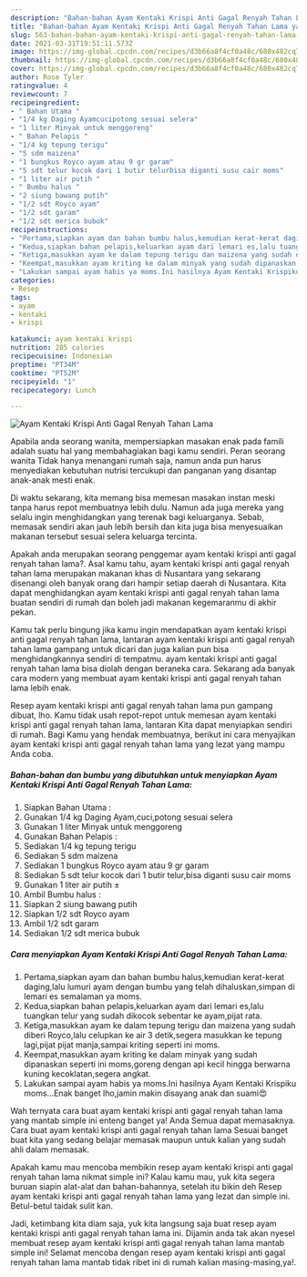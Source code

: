 ```yaml
---
description: "Bahan-bahan Ayam Kentaki Krispi Anti Gagal Renyah Tahan Lama yang enak dan Mudah Dibuat"
title: "Bahan-bahan Ayam Kentaki Krispi Anti Gagal Renyah Tahan Lama yang enak dan Mudah Dibuat"
slug: 563-bahan-bahan-ayam-kentaki-krispi-anti-gagal-renyah-tahan-lama-yang-enak-dan-mudah-dibuat
date: 2021-03-31T19:51:11.573Z
image: https://img-global.cpcdn.com/recipes/d3b66a8f4cf0a48c/680x482cq70/ayam-kentaki-krispi-anti-gagal-renyah-tahan-lama-foto-resep-utama.jpg
thumbnail: https://img-global.cpcdn.com/recipes/d3b66a8f4cf0a48c/680x482cq70/ayam-kentaki-krispi-anti-gagal-renyah-tahan-lama-foto-resep-utama.jpg
cover: https://img-global.cpcdn.com/recipes/d3b66a8f4cf0a48c/680x482cq70/ayam-kentaki-krispi-anti-gagal-renyah-tahan-lama-foto-resep-utama.jpg
author: Rose Tyler
ratingvalue: 4
reviewcount: 7
recipeingredient:
- " Bahan Utama "
- "1/4 kg Daging Ayamcucipotong sesuai selera"
- "1 liter Minyak untuk menggoreng"
- " Bahan Pelapis "
- "1/4 kg tepung terigu"
- "5 sdm maizena"
- "1 bungkus Royco ayam atau 9 gr garam"
- "5 sdt telur kocok dari 1 butir telurbisa diganti susu cair moms"
- "1 liter air putih "
- " Bumbu halus "
- "2 siung bawang putih"
- "1/2 sdt Royco ayam"
- "1/2 sdt garam"
- "1/2 sdt merica bubuk"
recipeinstructions:
- "Pertama,siapkan ayam dan bahan bumbu halus,kemudian kerat-kerat daging,lalu lumuri ayam dengan bumbu yang telah dihaluskan,simpan di lemari es semalaman ya moms."
- "Kedua,siapkan bahan pelapis,keluarkan ayam dari lemari es,lalu tuangkan telur yang sudah dikocok sebentar ke ayam,pijat rata."
- "Ketiga,masukkan ayam ke dalam tepung terigu dan maizena yang sudah diberi Royco,lalu celupkan ke air 3 detik,segera masukkan ke tepung lagi,pijat pijat manja,sampai kriting seperti ini moms."
- "Keempat,masukkan ayam kriting ke dalam minyak yang sudah dipanaskan seperti ini moms,goreng dengan api kecil hingga berwarna kuning kecoklatan,segera angkat."
- "Lakukan sampai ayam habis ya moms.Ini hasilnya Ayam Kentaki Krispiku moms...Enak banget lho,jamin makin disayang anak dan suami😍"
categories:
- Resep
tags:
- ayam
- kentaki
- krispi

katakunci: ayam kentaki krispi 
nutrition: 285 calories
recipecuisine: Indonesian
preptime: "PT34M"
cooktime: "PT52M"
recipeyield: "1"
recipecategory: Lunch

---
```



![Ayam Kentaki Krispi Anti Gagal Renyah Tahan Lama](https://img-global.cpcdn.com/recipes/d3b66a8f4cf0a48c/680x482cq70/ayam-kentaki-krispi-anti-gagal-renyah-tahan-lama-foto-resep-utama.jpg)

Apabila anda seorang wanita, mempersiapkan masakan enak pada famili adalah suatu hal yang membahagiakan bagi kamu sendiri. Peran seorang  wanita Tidak hanya menangani rumah saja, namun anda pun harus menyediakan kebutuhan nutrisi tercukupi dan panganan yang disantap anak-anak mesti enak.

Di waktu  sekarang, kita memang bisa memesan masakan instan meski tanpa harus repot membuatnya lebih dulu. Namun ada juga mereka yang selalu ingin menghidangkan yang terenak bagi keluarganya. Sebab, memasak sendiri akan jauh lebih bersih dan kita juga bisa menyesuaikan makanan tersebut sesuai selera keluarga tercinta. 



Apakah anda merupakan seorang penggemar ayam kentaki krispi anti gagal renyah tahan lama?. Asal kamu tahu, ayam kentaki krispi anti gagal renyah tahan lama merupakan makanan khas di Nusantara yang sekarang disenangi oleh banyak orang dari hampir setiap daerah di Nusantara. Kita dapat menghidangkan ayam kentaki krispi anti gagal renyah tahan lama buatan sendiri di rumah dan boleh jadi makanan kegemaranmu di akhir pekan.

Kamu tak perlu bingung jika kamu ingin mendapatkan ayam kentaki krispi anti gagal renyah tahan lama, lantaran ayam kentaki krispi anti gagal renyah tahan lama gampang untuk dicari dan juga kalian pun bisa menghidangkannya sendiri di tempatmu. ayam kentaki krispi anti gagal renyah tahan lama bisa diolah dengan beraneka cara. Sekarang ada banyak cara modern yang membuat ayam kentaki krispi anti gagal renyah tahan lama lebih enak.

Resep ayam kentaki krispi anti gagal renyah tahan lama pun gampang dibuat, lho. Kamu tidak usah repot-repot untuk memesan ayam kentaki krispi anti gagal renyah tahan lama, lantaran Kita dapat menyiapkan sendiri di rumah. Bagi Kamu yang hendak membuatnya, berikut ini cara menyajikan ayam kentaki krispi anti gagal renyah tahan lama yang lezat yang mampu Anda coba.

<!--inarticleads1-->

##### Bahan-bahan dan bumbu yang dibutuhkan untuk menyiapkan Ayam Kentaki Krispi Anti Gagal Renyah Tahan Lama:

1. Siapkan  Bahan Utama :
1. Gunakan 1/4 kg Daging Ayam,cuci,potong sesuai selera
1. Gunakan 1 liter Minyak untuk menggoreng
1. Gunakan  Bahan Pelapis :
1. Sediakan 1/4 kg tepung terigu
1. Sediakan 5 sdm maizena
1. Sediakan 1 bungkus Royco ayam atau 9 gr garam
1. Sediakan 5 sdt telur kocok dari 1 butir telur,bisa diganti susu cair moms
1. Gunakan 1 liter air putih ±
1. Ambil  Bumbu halus :
1. Siapkan 2 siung bawang putih
1. Siapkan 1/2 sdt Royco ayam
1. Ambil 1/2 sdt garam
1. Sediakan 1/2 sdt merica bubuk




<!--inarticleads2-->

##### Cara menyiapkan Ayam Kentaki Krispi Anti Gagal Renyah Tahan Lama:

1. Pertama,siapkan ayam dan bahan bumbu halus,kemudian kerat-kerat daging,lalu lumuri ayam dengan bumbu yang telah dihaluskan,simpan di lemari es semalaman ya moms.
1. Kedua,siapkan bahan pelapis,keluarkan ayam dari lemari es,lalu tuangkan telur yang sudah dikocok sebentar ke ayam,pijat rata.
1. Ketiga,masukkan ayam ke dalam tepung terigu dan maizena yang sudah diberi Royco,lalu celupkan ke air 3 detik,segera masukkan ke tepung lagi,pijat pijat manja,sampai kriting seperti ini moms.
1. Keempat,masukkan ayam kriting ke dalam minyak yang sudah dipanaskan seperti ini moms,goreng dengan api kecil hingga berwarna kuning kecoklatan,segera angkat.
1. Lakukan sampai ayam habis ya moms.Ini hasilnya Ayam Kentaki Krispiku moms...Enak banget lho,jamin makin disayang anak dan suami😍




Wah ternyata cara buat ayam kentaki krispi anti gagal renyah tahan lama yang mantab simple ini enteng banget ya! Anda Semua dapat memasaknya. Cara buat ayam kentaki krispi anti gagal renyah tahan lama Sesuai banget buat kita yang sedang belajar memasak maupun untuk kalian yang sudah ahli dalam memasak.

Apakah kamu mau mencoba membikin resep ayam kentaki krispi anti gagal renyah tahan lama nikmat simple ini? Kalau kamu mau, yuk kita segera buruan siapin alat-alat dan bahan-bahannya, setelah itu bikin deh Resep ayam kentaki krispi anti gagal renyah tahan lama yang lezat dan simple ini. Betul-betul taidak sulit kan. 

Jadi, ketimbang kita diam saja, yuk kita langsung saja buat resep ayam kentaki krispi anti gagal renyah tahan lama ini. Dijamin anda tak akan nyesel membuat resep ayam kentaki krispi anti gagal renyah tahan lama mantab simple ini! Selamat mencoba dengan resep ayam kentaki krispi anti gagal renyah tahan lama mantab tidak ribet ini di rumah kalian masing-masing,ya!.

